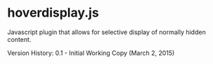 # hoverdisplay.js
Javascript plugin that allows for selective display of normally hidden content.

Version History:
0.1 - Initial Working Copy (March 2, 2015)
